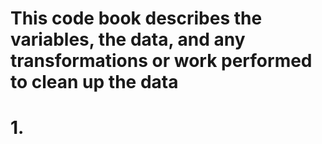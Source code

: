 # This code book describes the variables, the data, and any transformations or work performed to clean up the data

# 1. 

